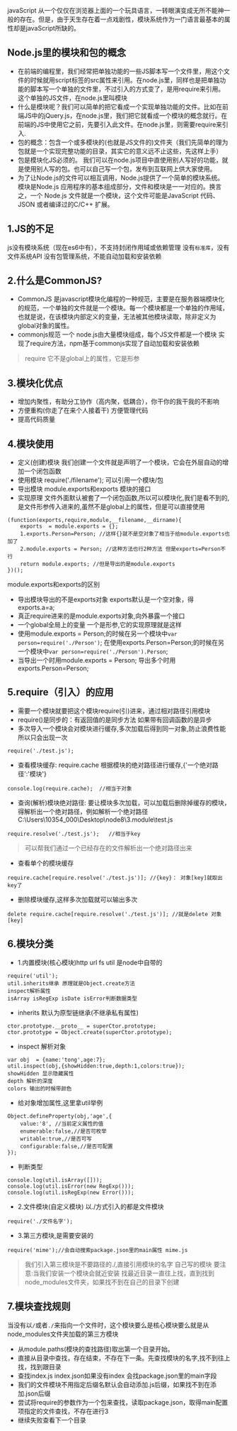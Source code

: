 javaScript 从一个仅仅在浏览器上面的一个玩具语言，一转眼演变成无所不能神一般的存在。但是，由于天生存在着一点戏剧性，模块系统作为一门语言最基本的属性却是javaScript所缺的。
## Node.js里的模块和包的概念
- 在前端的编程里，我们经常把单独功能的一些JS脚本写一个文件里，用这个文件的时候就用script标签的src属性来引用。在node.js里，同样也是把单独功能的脚本写一个单独的文件里，不过引入的方式变了，是用require来引用。这个单独的JS文件，在node.js里叫模块
- 什么是模块呢？我们可以简单的把它看成一个实现单独功能的文件。比如在前端JS中的jQuery.js，在node.js里，我们把它就看成一个模块的概念就行。在前端的JS中使用它之前，先要引入此文件。在node.js里，则需要require来引入.
- 包的概念：包含一个或多模块的(也就是JS文件的)文件夹（我们先简单的理为包就是一个实现完整功能的目录，其实它的意义远不止这些，先这样上手）
- 包是模块化JS必须的。
  我们可以在node.js项目中直使用别人写好的功能，就是使用别人写的包。也可以自己写一个包，发布到互联网上供大家使用。 
- 为了让Node.js的文件可以相互调用，Node.js提供了一个简单的模块系统。
  模块是Node.js 应用程序的基本组成部分，文件和模块是一一对应的。换言之，一个 Node.js 文件就是一个模块，这个文件可能是JavaScript 代码、JSON 或者编译过的C/C++ 扩展。
##  1.JS的不足
js没有模块系统（现在es6中有），不支持封闭作用域或依赖管理
没有`标准库`，没有文件系统API
没有包管理系统，不能自动加载和安装依赖
## 2.什么是CommonJS?
- CommonJS 是javascript模块化编程的一种规范，主要是在服务器端模块化的规范，一个单独的文件就是一个模块。每一个模块都是一个单独的作用域，也就是说，在该模块内部定义的变量，无法被其他模块读取，除非定义为global对象的属性。
- commonjs规范
一个 node.js由大量模块组成，每个JS文件都是一个模块
实现了require方法，npm基于commonjs实现了自动加载和安装依赖
> require 它不是global上的属性，它是形参

## 3.模块化优点
- 增加内聚性，有助分工协作（高内聚，低耦合），你干你的我干我的不影响
- 方便重构(你走了在来个人接着干) 方便管理代码
- 提高代码质量
## 4.模块使用
- 定义(创建)模块 我们创建一个文件就是声明了一个模块，它会在外层自动的增加一个闭包函数
- 使用模块 require('./filename'); 可以引用一个模块/包
- 导出模块 module.exports和exports 模块的接口
- 实现原理 文件外面默认被套了一个闭包函数,所以可以模块化,我们是看不到的,是文件形参传入进来的,虽然不是global上的属性，但是可以直接使用
```
(function(exports,require,module,__filename,__dirname){
    exports  = module.exports = {};
    1.exports.Person=Person; //这样{}就不是空对象了相当于给module.exports也加了
    2.module.exports = Person; //这种方法也行2种方法 但是exports=Person不行
    return module.exports; //但是导出的是module.exports
})();
```
module.exports和exports的区别

- 导出模块导出的不是exports对象  exports默认是一个空对象，得exports.a=a;
- 真正require进来的是module.exports对象,向外暴露一个接口
- 一个global全局上的变量 一个是形参,它的实现原理就是这样
- 使用module.exports = Person;的时候在另一个模块中`var person=require('./Person')`; 在使用exports.Person=Person;的时候在另一个模块中`var person=require('./Person').Person`;
- 当导出一个时用module.exports = Person; 导出多个时用exports.Person=Person;
## 5.require（引入）的应用
- 需要一个模块就要把这个模块require(引)进来，通过相对路径引用模块
- require()是同步的：有返回值的是同步方法 如果带有回调函数的是异步
- 多次导入一个模块会对模块进行缓存,多次加载后得到同一对象,防止浪费性能 所以只会出现一次
```
require('./test.js');
```
- 查看模块缓存: require.cache 根据模块的绝对路径进行缓存,{'一个绝对路径':'模块'}
```
console.log(require.cache);  //相当于对象
```
- 查询(解析)模块绝对路径: 要让模块多次加载，可以加载后删除掉缓存的模块，得解析出一个绝对路径，例如解析一个绝对路径  C:\Users\10354_000\Desktop\node8\3.module\test.js
```
require.resolve('./test.js');   //相当于key
```
> 可以帮我们通过一个已经存在的文件解析出一个绝对路径出来

- 查看单个的模块缓存
```
require.cache[require.resolve('./test.js')]; //{key}： 对象[key]就取出key了
```
- 删除模块缓存,这样多次加载就可以输出多次
```
delete require.cache[require.resolve('./test.js')]; //就是delete 对象[key]
```
## 6.模块分类
- 1.内置模块(核心模块)http url fs util  是node中自带的
```
require('util');
util.inherits继承 原理就是Object.create方法
inspect解析属性
isArray isRegExp isDate isError判断数据类型
```
- inherits 默认为原型链继承(不继承私有属性)
```
ctor.prototype.__proto__ = superCtor.prototype;
ctor.prototype = Object.create(superCtor.prototype);
```
- inspect 解析对象
```
var obj  = {name:'tong',age:7};
util.inspect(obj,{showHidden:true,depth:1,colors:true});
showHidden 显示隐藏属性
depth 解析的深度
colors 输出的时候带颜色
```
- 给对象增加属性,这里拿util举例
```
Object.defineProperty(obj,'age',{
    value:'8', //当前定义属性的值
    enumerable:false,//是否可枚举
    writable:true,//是否可写
    configurable:false,//是否可配置
});
```
- 判断类型
```
console.log(util.isArray([]));
console.log(util.isError(new RegExp()));
console.log(util.isRegExp(new Error()));
```
- 2.文件模块(自定义模块) 以./方式引入的都是文件模块
```
require('./文件名字');
```
- 3.第三方模块,是需要安装的
```
require('mime');//会自动搜索package.json里的main属性 mime.js
```
> 我们引入第三模块是不要路径的./,直接引用模块的名字
自己写的模块 要注意:当我们安装一个模块会就近安装 找最近目录一直往上找，直到找到node_modules文件夹，如果找不到在自己的目录下创建

## 7.模块查找规则
当没有以`/`或者`./`来指向一个文件时，这个模块要么是核心模块要么就是从node_modules文件夹加载的第三方模块

- 从module.paths(模块的查找路径)取出第一个目录开始。
- 直接从目录中查找，存在结束，不存在下一条。先查找模块的名字,找不到往上找，找到跟目录
- 查找index.js index.json如果没有index 会找package.json里的main字段
- 我们的文件模块不用指定后缀名默认会自动添加.js后缀，如果找不到在添加.json后缀
- 尝试将require的参数作为一个包来查找，读取package.json，取得main配置项指定的文件查找，不存在进行3
- 继续失败查看下一个目录










